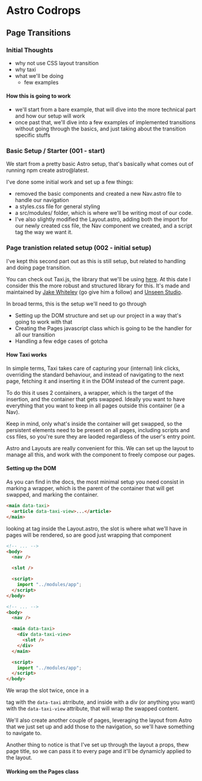# Astro Codrops

## Page Transitions

### Initial Thoughts

- why not use CSS layout transition
- why taxi
- what we'll be doing
  - few examples

#### How this is going to work

- we'll start from a bare example, that will dive into the more technical part and how our setup will work
- once past that, we'll dive into a few examples of implemented transitions without going through the basics, and just taking about the transition specific stuffs

### Basic Setup / Starter (001 - start)

We start from a pretty basic Astro setup, that's basically what comes out of running npm create astro@latest.

I've done some initial work and set up a few things:

- removed the basic components and created a new Nav.astro file to handle our navigation
- a styles.css file for general styling
- a src/modules/ folder, which is where we'll be writing most of our code.
- I've also slightly modified the Layout.astro, adding both the import for our newly created css file, the Nav component we created, and a script tag the way we want it.

### Page tranistion related setup (002 - initial setup)

I've kept this second part out as this is still setup, but related to handling and doing page transition.

You can check out Taxi.js, the library that we'll be using [here](https://taxi.js.org/).
At this date I consider this the more robust and structured library for this. It's made and maintained by [Jake Whiteley](https://x.com/jakewhiteleydev) (go give him a follow) and [Unseen Studio](https://unseen.co/).

In broad terms, this is the setup we'll need to go through

- Setting up the DOM structure and set up our project in a way that's going to work with that
- Creating the Pages javascript class which is going to be the handler for all our transition
- Handling a few edge cases of gotcha

#### How Taxi works

In simple terms, Taxi takes care of capturing your (internal) link clicks, overriding the standard behaviour, and instead of navigating to the next page, fetching it and inserting it in the DOM instead of the current page.

To do this it uses 2 containers, a wrapper, which is the target of the insertion, and the container that gets swapped. Ideally you want to have everything that you want to keep in all pages outside this container (ie a Nav).

Keep in mind, only what's inside the container will get swapped, so the persistent elements need to be present on all pages, including scripts and css files, so you're sure they are laoded regardless of the user's entry point.

Astro and Layouts are really convenient for this. We can set up the layout to manage all this, and work with the <slot> component to freely compose our pages.

#### Setting up the DOM

As you can find in the docs, the most minimal setup you need consist in marking a wrapper, which is the parent of the container that will get swapped, and marking the container.

```html
<main data-taxi>
  <article data-taxi-view>...</article>
</main>
```

looking at <body> tag inside the Layout.astro, the slot is where what we'll have in pages will be rendered, so are good just wrapping that component

```html
<!-- ... -->
<body>
  <nav />

  <slot />

  <script>
    import "../modules/app";
  </script>
</body>
```

```html
<!-- ... -->
<body>
  <nav />

  <main data-taxi>
    <div data-taxi-view>
      <slot />
    </div>
  </main>

  <script>
    import "../modules/app";
  </script>
</body>
```

We wrap the slot twice, once in a <main> tag with the `data-taxi` atrribute, and inside with a div (or anything you want) with the `data-taxi-view` attribute, that will wrap the swapped content.

We'll also create another couple of pages, leveraging the layout from Astro that we just set up and add those to the navigation, so we'll have something to navigate to.

Another thing to notice is that I've set up through the layout a props, thew page title, so we can pass it to every page and it'll be dynamicly applied to the layout.

#### Working om the Pages class
